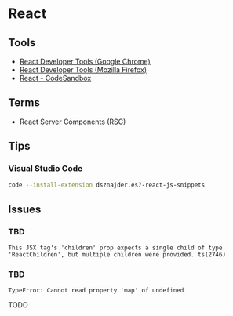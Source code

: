 # React

<!--
https://github.com/alan2207/bulletproof-react

Redux
Redux-Saga

https://linkedin.com/learning/paths/improve-your-react-skills
https://linkedin.com/learning/paths/become-a-react-developer

https://thoughtbot.com/blog/using-redux-with-react-hooks

https://linkedin.com/learning/react-state-management/choosing-the-right-state-management-solution
https://app.pluralsight.com/library/courses/using-react-hooks/table-of-contents
https://linkedin.com/learning/react-hooks/understanding-modern-react
https://app.pluralsight.com/library/courses/reactjs-apps-docker-developing/table-of-contents
https://app.pluralsight.com/library/courses/react-framework-choosing/table-of-contents
https://app.pluralsight.com/paths/skills/building-web-applications-with-react
https://app.pluralsight.com/library/courses/react-apps-typescript-building/table-of-contents
https://app.pluralsight.com/library/courses/react-calling-apis/table-of-contents
https://app.pluralsight.com/guides/generating-dynamic-forms-from-json-in-react
https://app.pluralsight.com/library/courses/js-friends-session-05/table-of-contents
https://app.pluralsight.com/library/courses/js-friends-session-03/table-of-contents
https://www.youtube.com/watch?v=fxY1q4SCB64
https://www.youtube.com/watch?v=ontX4zfVqK8
https://leanpub.com/the-road-to-learn-react/

https://www.youtube.com/watch?v=I6ypD7qv3Z8

https://www.youtube.com/watch?v=gnkrDse9QKc

https://app.pluralsight.com/paths/skill/building-web-applications-with-react

https://github.com/ilkeraltin/react-spa-news

https://linkedin.com/learning/react-securing-applications-2/securing-react-applications
https://linkedin.com/learning/react-js-essential-training/welcome
https://linkedin.com/learning/learning-react-js-5/getting-started-with-react
https://linkedin.com/learning/react-testing-and-debugging/testing-and-debugging-your-react-apps
https://linkedin.com/learning/build-a-react-application-using-aws-amplify/react-and-aws-a-perfect-serverless-match
https://linkedin.com/learning/react-cloud-powered-apps-with-firebase/structuring-your-apps-for-the-cloud
https://linkedin.com/learning/building-modern-projects-with-react/react-going-from-good-to-great
-->

<!--
## Favorite Libraries

https://www.npmjs.com/package/mini-create-react-context
https://www.npmjs.com/package/ramda
https://www.npmjs.com/package/tiny-invariant
https://www.npmjs.com/package/react-is
https://www.npmjs.com/package/classnames
https://www.npmjs.com/package/resolve-pathname
https://www.npmjs.com/package/value-equal
https://www.npmjs.com/package/history
https://www.npmjs.com/package/decimal.js-light
https://www.npmjs.com/package/lodash
https://www.npmjs.com/package/react-lifecycles-compat
https://www.npmjs.com/package/hoist-non-react-statics
https://www.npmjs.com/package/rc-util
https://www.npmjs.com/package/react-ga
https://www.npmjs.com/package/gud
https://www.npmjs.com/package/symbol-observable
https://www.npmjs.com/package/reselect
https://www.npmjs.com/package/object-assign
https://www.npmjs.com/package/rc-calendar
https://www.npmjs.com/package/scheduler
https://www.npmjs.com/package/regenerator-runtime
https://www.npmjs.com/package/tinycolor2
https://www.npmjs.com/package/rc-drawer
https://www.npmjs.com/package/omit
-->

## Tools

- [React Developer Tools (Google Chrome)](https://chrome.google.com/webstore/detail/react-developer-tools/fmkadmapgofadopljbjfkapdkoienihi)
- [React Developer Tools (Mozilla Firefox)](https://addons.mozilla.org/pt-BR/firefox/addon/react-devtools/)
- [React - CodeSandbox](https://react.new)

## Terms

- React Server Components (RSC)

## Tips

### Visual Studio Code

```sh
code --install-extension dsznajder.es7-react-js-snippets
```

<!--
rafce
-->

## Issues

### TBD

```log
This JSX tag's 'children' prop expects a single child of type 'ReactChildren', but multiple children were provided. ts(2746)
```

### TBD

```log
TypeError: Cannot read property 'map' of undefined
```

TODO

